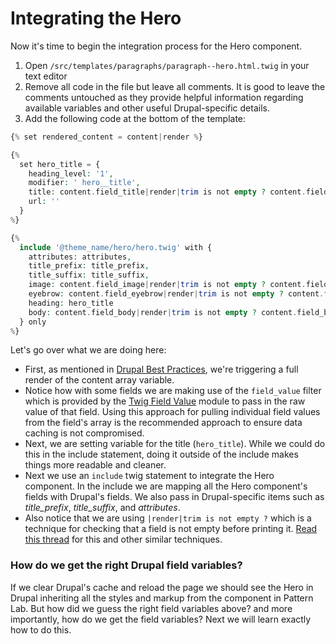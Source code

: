 # Integrating the Hero

Now it's time to begin the integration process for the Hero component.

1. Open `/src/templates/paragraphs/paragraph--hero.html.twig` in your text editor
2. Remove all code in the file but leave all comments. It is good to leave the comments untouched as they provide helpful information regarding available variables and other useful Drupal-specific details.
3. Add the following code at the bottom of the template:

```php
{% set rendered_content = content|render %}

{%
  set hero_title = {
    heading_level: '1',
    modifier: ' hero__title',
    title: content.field_title|render|trim is not empty ? content.field_title,
    url: ''
  }
%}

{%
  include '@theme_name/hero/hero.twig' with {
    attributes: attributes,
    title_prefix: title_prefix,
    title_suffix: title_suffix,
    image: content.field_image|render|trim is not empty ? content.field_image,
    eyebrow: content.field_eyebrow|render|trim is not empty ? content.field_eyebrow,
    heading: hero_title
    body: content.field_body|render|trim is not empty ? content.field_body
  } only
%}
```

Let's go over what we are doing here:

* First, as mentioned in [Drupal Best Practices](https://mariohernandez.gitbook.io/training/essentials/drupal-best-practices#passing-fields-values-to-components), we're triggering a full render of the content array variable.
* Notice how with some fields we are making use of the `field_value` filter which is provided by the [Twig Field Value](https://www.drupal.org/project/twig_field_value) module to pass in the raw value of that field. Using this approach for pulling individual field values from the field's array is the recommended approach to ensure data caching is not compromised.
* Next, we are setting variable for the title \(`hero_title`\).  While we could do this in the include statement, doing it outside of the include makes things more readable and cleaner.
* Next we use an `include` twig statement to integrate the Hero component. In the include we are mapping all the Hero component's fields with Drupal's fields. We also pass in Drupal-specific items such as _title\_prefix_, _title\_suffix_, and _attributes_.
* Also notice that we are using `|render|trim is not empty ?` which is a technique for checking that a field is not empty before printing it.  [Read this thread](https://www.drupal.org/project/drupal/issues/2547559) for this and other similar techniques.

### How do we get the right Drupal field variables?

If we clear Drupal's cache and reload the page we should see the Hero in Drupal inheriting all the styles and markup from the component in Pattern Lab.  But how did we guess the right field variables above? and more importantly, how do we get the field variables?  Next we will learn exactly how to do this.


